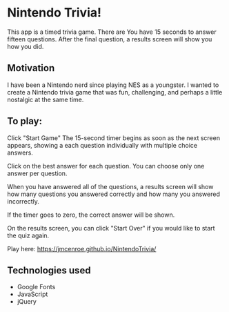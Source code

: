 # Nintendo Trivia!

This app is a timed trivia game. There are You have 15 seconds to answer fifteen questions. After the final question, a results screen will show you how you did.

## Motivation

I have been a Nintendo nerd since playing NES as a youngster. I wanted to create a Nintendo trivia game that was fun, challenging, and perhaps a little nostalgic at the same time. 

## To play:

Click "Start Game"
The 15-second timer begins as soon as the next screen appears, showing a each question individually with multiple choice answers.

Click on the best answer for each question. You can choose only one answer per question.

When you have answered all of the questions, a results screen will show how many questions you answered correctly and how many you answered incorrectly.

If the timer goes to zero, the correct answer will be shown.

On the results screen, you can click "Start Over" if you would like to start the quiz again.

Play here: https://jmcenroe.github.io/NintendoTrivia/


## Technologies used
- Google Fonts
- JavaScript
- jQuery

